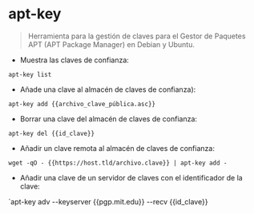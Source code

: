 # apt-key

> Herramienta para la gestión de claves para el Gestor de Paquetes APT (APT Package Manager) en Debian y Ubuntu.

- Muestra las claves de confianza:

`apt-key list`

- Añade una clave al almacén de claves de confianza):

`apt-key add {{archivo_clave_pública.asc}}`

- Borrar una clave del almacén de claves de confianza:

`apt-key del {{id_clave}}`

- Añadir un clave remota al almacén de claves de confianza:

`wget -qO - {{https://host.tld/archivo.clave}} | apt-key add -`

- Añadir una clave de un servidor de claves con el identificador de la clave:

`apt-key adv --keyserver {{pgp.mit.edu}} --recv {{id_clave}}
